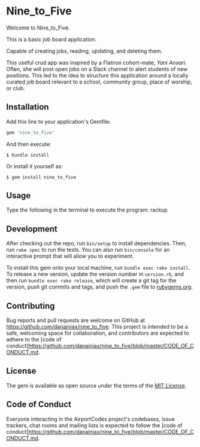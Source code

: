 # Nine_to_Five

Welcome to Nine_to_Five.

This is a basic job board application.

Capable of creating jobs, reading, updating, and deleting them.

This useful crud app was inspired by a Flatiron cohort-mate, *Yani Ansari*. Often, she will post open jobs on a Slack channel to alert students of new positions. This led to the idea to structure this application around a locally curated job board relevant to a school, community group, place of worship, or club.


## Installation

Add this line to your application's Gemfile:

```ruby
gem 'nine_to_five'
```

And then execute:

    $ bundle install

Or install it yourself as:

    $ gem install nine_to_five

## Usage

Type the following in the terminal to execute the program:
    rackup

## Development

After checking out the repo, run `bin/setup` to install dependencies. Then, run `rake spec` to run the tests. You can also run `bin/console` for an interactive prompt that will allow you to experiment.

To install this gem onto your local machine, run `bundle exec rake install`. To release a new version, update the version number in `version.rb`, and then run `bundle exec rake release`, which will create a git tag for the version, push git commits and tags, and push the `.gem` file to [rubygems.org](https://rubygems.org).

## Contributing

Bug reports and pull requests are welcome on GitHub at https://github.com/danainjax/nine_to_five. This project is intended to be a safe, welcoming space for collaboration, and contributors are expected to adhere to the [code of conduct]https://github.com/danainjax/nine_to_five/blob/master/CODE_OF_CONDUCT.md.


## License

The gem is available as open source under the terms of the [MIT License](https://opensource.org/licenses/MIT).

## Code of Conduct

Everyone interacting in the AirportCodes project's codebases, issue trackers, chat rooms and mailing lists is expected to follow the [code of conduct]https://github.com/danainjax/nine_to_five/blob/master/CODE_OF_CONDUCT.md.

